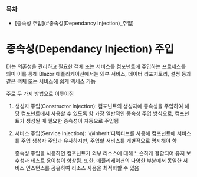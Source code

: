 ### 목차

- [종속성 주입](#종속성(Dependancy Injection)_주입)



# 종속성(Dependancy Injection) 주입
DI는 의존성을 관리하고 필요한 객체 또는 서비스를 컴포넌트에 주입하는 프로세스를 의미
이를 통해 Blazor 애플리케이션에서는 외부 서비스, 데이터 리포지토리, 설정 등과 같은 객체 또는 서비스에 쉽게 액세스 가능

주로 두 가지 방법으로 이루어짐
1. 생성자 주입(Constructor Injection): 컴포넌트의 생성자에 종속성을 주입하여 해당 컴포넌트에서 사용할 수 있도록 함
                                      가장 일반적인 종속성 주입 방식으로, 컴포넌트가 생성될 때 필요한 종속성이 자동으로 주입됨
2. 서비스 주입(Service Injection): '@inherit'디렉티브를 사용해 컴포넌트에 서비스를 주입
                                   생성자 주입과 유사하지만, 주입할 서비스를 개별적으로 명시해야 함

   종속성 주입을 사용하면 컴포넌트가 외부 리소스에 대해 느슨하게 결합되어 유지 보수성과 테스트 용이성이 향상됨.
   또한, 애플리케이션의 다양한 부분에서 동일한 서비스 인스턴스를 공유하여 리소스 사용을 최적화할 수 있음
